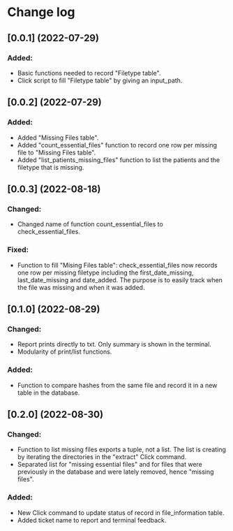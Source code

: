 # Change log

## [0.0.1] (2022-07-29)

### Added:
* Basic functions needed to record "Filetype table".
* Click script to fill "Filetype table" by giving an input_path.


## [0.0.2] (2022-07-29)

### Added:
* Added "Missing Files table".
* Added "count_essential_files" function to record one row per missing 
file to "Missing Files table".
* Added "list_patients_missing_files" function to list the patients and the
filetype that is missing.


## [0.0.3] (2022-08-18)

### Changed:
* Changed name of function count_essential_files to check_essential_files.

### Fixed:
* Function to fill "Mising Files table": check_essential_files now records
one row per missing filetype including the first_date_missing, 
last_date_missing and date_added. The purpose is to easily track when the
file was missing and when it was added.

## [0.1.0] (2022-08-29)

### Changed: 
* Report prints directly to txt. Only summary is shown in the terminal. 
* Modularity of print/list functions.

### Added:
* Function to compare hashes from the same file and record it in a new
table in the database. 

## [0.2.0] (2022-08-30)

### Changed:
* Function to list missing files exports a tuple, not a list. The list 
is creating by iterating the directories in the "extract" Click command.
* Separated list for "missing essential files" and for files that were
previously in the database and were lately removed, hence "missing files".

### Added:
* New Click command to update status of record in file_information table.
* Added ticket name to report and terminal feedback.